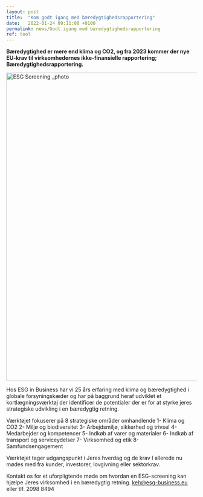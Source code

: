 ```yaml
---
layout: post
title:  "Kom godt igang med bæredygtighedsrapportering"
date:   2022-01-24 09:11:00 +0100
permalink: news/Godt igang med bæredygtighedsrapportering
ref: tool
---
```

**Bæredygtighed er mere end klima og CO2, og fra 2023 kommer der nye EU-krav til virksomhedernes ikke-finansielle rapportering; Bæredygtighedsrapportering.**

<img width="817" alt="ESG Screening _photo" src="https://user-images.githubusercontent.com/75361000/150796211-65b13710-d032-4fbe-95f0-1d73a63702ea.png">

Hos ESG in Business har vi 25 års erfaring med klima og bæredygtighed i globale forsyningskæder og har på baggrund heraf udviklet et kortlægningsværktøj der identificer de potentialer der er for at styrke jeres strategiske udvikling i en bæredygtig retning. 

Værktøjet fokuserer på 8 strategiske områder omhandlende 
1-	Klima og CO2
2-	Miljø og biodiversitet 
3-	Arbejdsmiljø, sikkerhed og trivsel
4-	Medarbejder og kompetencer
5-	Indkøb af varer og materialer
6-	Indkøb af transport og serviceydelser
7-	Virksomhed og etik
8-	Samfundsengagement 

Værktøjet tager udgangspunkt i Jeres hverdag og de krav I allerede nu mødes med fra kunder, investorer, lovgivning eller sektorkrav. 

Kontakt os for et uforpligtende møde om hvordan en ESG-screening kan hjælpe Jeres virksomhed i en bæredygtig retning. 
keh@esg-business.eu eller tlf. 2098 8494


